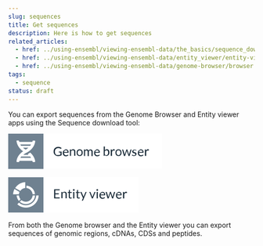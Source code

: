 ```yaml
---
slug: sequences
title: Get sequences
description: Here is how to get sequences
related_articles:
  - href: ../using-ensembl/viewing-ensembl-data/the_basics/sequence_download.md
  - href: ../using-ensembl/viewing-ensembl-data/entity_viewer/entity-viewer.md
  - href: ../using-ensembl/viewing-ensembl-data/genome-browser/browser.md
tags:
  - sequence
status: draft
---
```

You can export sequences from the Genome Browser and Entity viewer apps using the Sequence download tool:

![](../../id-genome-browser.svg)

![](../../id-entity-viewer.svg)

From both the Genome browser and the Entity viewer you can export sequences of genomic regions, cDNAs, CDSs and peptides.
